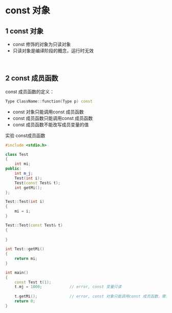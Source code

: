 # const 对象

## 1 const 对象

- const 修饰的对象为只读对象
- 只读对象是编译阶段的概念，运行时无效

</br>

## 2 const 成员函数

const 成员函数的定义：

```C++
Type ClassName::function(Type p) const
```

- const 对象只能调用const 成员函数
- const 成员函数只能调用const 成员函数
- const 成员函数不能改写成员变量的值

实验 const成员函数

```C++
#include <stdio.h>

class Test
{
    int mi;
public:
  	int m_j;
    Test(int i);
    Test(const Test& t);
    int getMi();
};

Test::Test(int i)
{
    mi = i;
}

Test::Test(const Test& t)
{
    
}
    
int Test::getMi()
{
    return mi;
}

int main()
{
    const Test t(1);
    t.mj = 1000;			// error, const 变量只读
  
  	t.getMi(); 				// error, const 对象只能调用const 成员函数，需要将getMi() 声明为const 成员函数
    return 0;
}

```

